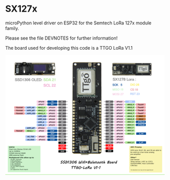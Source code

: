 # SX127x
microPython level driver on ESP32 for the Semtech LoRa 127x module family.

Please see the file DEVNOTES for further information!

The board used for developing this code is a TTGO LoRa V1.1

![TTGO LoRa V1.1](https://github.com/wthie/SX127x/blob/master/TTGO-LoRaV1.1.jpg)
